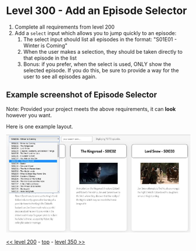# Level 300 - Add an Episode Selector

1. Complete all requirements from level 200
1. Add a `select` input which allows you to jump quickly to an episode:
   1. The select input should list all episodes in the format: "S01E01 - Winter is Coming"
   1. When the user makes a selection, they should be taken directly to that episode in the list
   1. Bonus: if you prefer, when the select is used, ONLY show the selected episode. If you do this, be sure to provide a way for the user to see all episodes again.

## Example screenshot of Episode Selector

Note: Provided your project meets the above requirements, it can **look** however you want.

Here is one example layout.

![level 300 example showing episode selector](./example-screenshots/example-episode-selector.jpg)

[<< level 200](./level-200.md) - [top](./readme.md) - [level 350 >>](./level-350.md)
